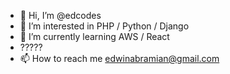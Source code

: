 - 👋 Hi, I’m @edcodes
- 👀 I’m interested in PHP / Python / Django
- 🌱 I’m currently learning AWS / React
- ?????
- 📫 How to reach me edwinabramian@gmail.com

<!---
edcodes/edcodes is a ✨ special ✨ repository because its `README.md` (this file) appears on your GitHub profile.
You can click the Preview link to take a look at your changes.
--->
